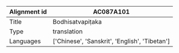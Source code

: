 |Alignment id | AC087A101
| --- | --- 
|Title | Bodhisatvapiṭaka 
|Type | translation
|Languages | ['Chinese', 'Sanskrit', 'English', 'Tibetan']